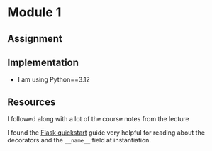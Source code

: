 # Module 1

## Assignment


## Implementation

- I am using Python==3.12


## Resources

I followed along with a lot of the course notes from the lecture

I found the [Flask quickstart](https://flask.palletsprojects.com/en/stable/quickstart/) guide very helpful for reading about the decorators and the ```__name__``` field at instantiation. 

